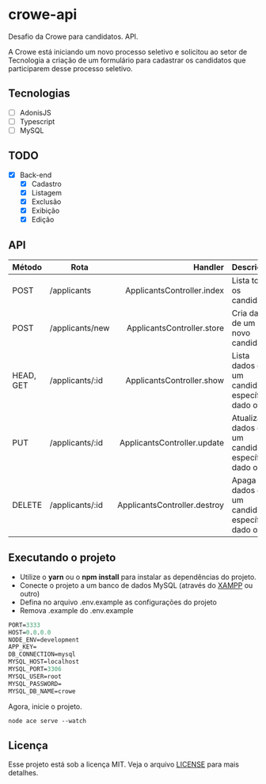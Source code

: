 # crowe-api
Desafio da Crowe para candidatos. API.

A Crowe está iniciando um novo processo seletivo e solicitou ao setor de Tecnologia a criação de um formulário para cadastrar os candidatos que participarem desse processo seletivo.

## Tecnologias
- [ ] AdonisJS
- [ ] Typescript
- [ ] MySQL

## TODO
- [x] Back-end
  - [x] Cadastro
  - [x] Listagem
  - [x] Exclusão
  - [x] Exibição
  - [x] Edição

## API
| Método | Rota | Handler | Descrição |
|--------|------|---------:|:-----------|
|  POST  | /applicants | ApplicantsController.index | Lista todos os candidatos |
|  POST  | /applicants/new | ApplicantsController.store | Cria dados de um novo candidato |
|  HEAD, GET | /applicants/:id | ApplicantsController.show | Lista dados de um candidato específico, dado o ID |
|  PUT  | /applicants/:id | ApplicantsController.update | Atualiza dados de um candidato específico, dado o ID |
|  DELETE  | /applicants/:id | ApplicantsController.destroy | Apaga dados de um candidato específico, dado o ID |

## Executando o projeto
- Utilize o **yarn** ou o **npm install** para instalar as dependências do projeto.
- Conecte o projeto a um banco de dados MySQL (através do [XAMPP](https://www.apachefriends.org/index.html) ou outro)
- Defina no arquivo .env.example as configurações do projeto
- Remova .example do .env.example

```cl
PORT=3333
HOST=0.0.0.0
NODE_ENV=development
APP_KEY=
DB_CONNECTION=mysql
MYSQL_HOST=localhost
MYSQL_PORT=3306
MYSQL_USER=root
MYSQL_PASSWORD=
MYSQL_DB_NAME=crowe
```

Agora, inicie o projeto.
```cl
node ace serve --watch
```

## Licença
Esse projeto está sob a licença MIT. Veja o arquivo [LICENSE](LICENSE) para mais detalhes.